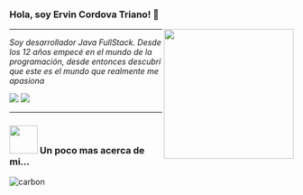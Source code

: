 
###  Hola, soy Ervin Cordova Triano! 👋
<img align='right' src="https://media.giphy.com/media/M9gbBd9nbDrOTu1Mqx/giphy.gif" width="230">

---
<p> <em>Soy desarrollador Java FullStack. Desde los 12 años empecé en el mundo de la programación, desde entonces descubrí que este es el mundo que realmente me apasiona</em> </p>

[![](https://img.shields.io/badge/LinkedIn-ervintriano-blue)](https://www.linkedin.com/in/ervin-triano-dev/)
[![](https://img.shields.io/badge/Gmail-ervintdeveloper@gmail.com-red)](mailto:ervintdeveloper@gmail.com)

---
### <img src="https://media.giphy.com/media/VgCDAzcKvsR6OM0uWg/giphy.gif" width="50"> Un poco mas acerca de mi...  
![carbon](https://user-images.githubusercontent.com/93446933/231561777-87c0fc01-b92a-4cbe-be7e-0e6373b1c3bc.png)

<!--
**ervin-evans/ervin-evans** is a ✨ _special_ ✨ repository because its `README.md` (this file) appears on your GitHub profile.

Here are some ideas to get you started:

- 🔭 I’m currently working on ...
- 🌱 I’m currently learning ...
- 👯 I’m looking to collaborate on ...
- 🤔 I’m looking for help with ...
- 💬 Ask me about ...
- 📫 How to reach me: ...
- 😄 Pronouns: ...
- ⚡ Fun fact: ...
-->
